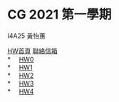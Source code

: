 # CG 2021 第一學期
<p>I4A25 黃怡蕙<br></p>
<a href="http://huitney.github.io/CGhws/index.html">HW首頁</a>
<a href="mailto:u10706125@ms.ttu.edu.tw">聯絡信箱</a><br>
* <a href="https://huitney.github.io/CGhws/hw0.html"><img src="https://i.imgur.com/0zrdapA.png" style="width:15px;height:15px;">HW0</a><br>
* <a href="https://huitney.github.io/CGhws/hw1.html"><img src="https://i.imgur.com/0zrdapA.png" style="width:15px;height:15px;">HW1</a><br>
* <a href="https://huitney.github.io/CGhws/hw2.html"><img src="https://i.imgur.com/0zrdapA.png" style="width:15px;height:15px;">HW2</a><br>
* <a href="https://huitney.github.io/CGhws/hw3.html"><img src="https://i.imgur.com/0zrdapA.png" style="width:15px;height:15px;">HW3</a><br>
* <a href="https://huitney.github.io/CGhws/hw4.html"><img src="https://i.imgur.com/0zrdapA.png" style="width:15px;height:15px;">HW4</a><br>
